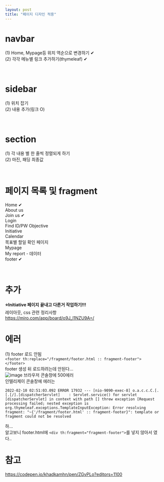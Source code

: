 ```yaml
---
layout: post
title: "페이지 디자인 적용"
---
```


# navbar
(1) Home, Mypage등 위치 역순으로 변경하기 ✔  
(2) 각각 메뉴별 링크 추가하기(thymeleaf) ✔  

<br>

# sidebar
(1) 위치 잡기  
(2) 내용 추가(링크 O)  

<br>

# section
(1) 각 내용 별 한 줄씩 정렬되게 하기  
(2) 마진, 패딩 최종값  

<br>

# 페이지 목록 및 fragment
Home ✔  
About us  
Join us ✔  
Login  
Find ID/PW
Objective  
Initiative  
Calendar  
목표별 할일 확인 페이지  
Mypage  
My report - 데이터  
footer ✔  

<br>

# 추가
<b>⭐Initiative 페이지 끝내고 다른거 작업하기!!! </b>  
레이아웃, css 관련 정리사항  
https://miro.com/app/board/o9J_l1NZU9A=/

# 에러
(1) footer 로드 안됨  
`<footer th:replace="/fragment/footer.html :: fragment-footer"></footer>`  
footer 생성 뒤 로드하려는데 안된다...  
![image](https://user-images.githubusercontent.com/86642180/153260487-5e529779-5e5c-49bd-b8b9-e92755b7e738.png)
브라우저 콘솔창에 500에러  
인텔리제이 콘솔창에 에러는  
```
2022-02-10 02:51:03.092 ERROR 17932 --- [nio-9090-exec-8] o.a.c.c.C.[.[.[/].[dispatcherServlet]    : Servlet.service() for servlet [dispatcherServlet] in context with path [] threw exception [Request processing failed; nested exception is org.thymeleaf.exceptions.TemplateInputException: Error resolving fragment: "~{'/fragment/footer.html' :: fragment-footer}": template or fragment could not be resolved
```
하...  
알고보니 footer.html에 `<div th:fragment="fragment-footer">`를 넣지 않아서 였다..  

# 참고
https://codepen.io/khadkamhn/pen/ZGvPLo?editors=1100
